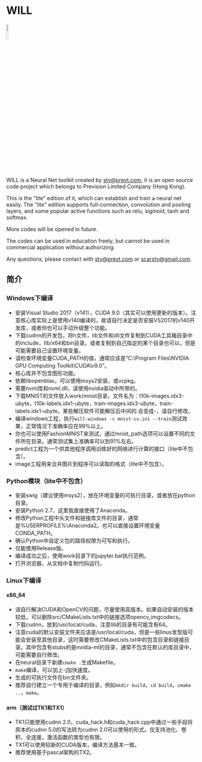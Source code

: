 # WILL
<img src='https://raw.githubusercontent.com/scarsty/neural-demo/master/logo-will.png' width = '10%'/>

WILL is a Neural Net toolkit created by sty@prevt.com, it is an open source code project which belongs to Prevision Limited Company (Hong Kong).

This is the "lite" edition of it, which can establish and train a neural net easily. The "lite" edition supports full-connection, convolution and pooling layers, and some popular active functions such as relu, sigmoid, tanh and softmax. 

More codes will be opened in future.

The codes can be used in education freely, but cannot be used in commercial application without authorizing.

Any questions, please contact with sty@prevt.com or scarsty@gmail.com.

## 简介

### Windows下编译

- 安装Visual Studio 2017（v141），CUDA 9.0（其实可以使用更新的版本）。注意核心库实际上是使用v140编译的，故请自行决定是否安装VS2017的v140开发库，或者你也可以手动升级整个功能。
- 下载cudnn的开发包，将h文件，lib文件和dll文件复制到CUDA工具箱目录中的include，lib/x64和bin目录。或者复制到自己指定的某个目录也可以，但是可能需要自己设置环境变量。
- 请检查环境变量CUDA_PATH的值，通常应该是“C:\Program Files\NVIDIA GPU Computing Toolkit\CUDA\v9.0”。
- 核心库并不包含图形功能。
- 依赖libopenblas，可以使用msys2安装，或vcpkg。
- 需要nvml库和nvml.dll，请使用nvidia驱动中所带的。
- 下载MNIST的文件放入work/mnist目录，文件名为：t10k-images.idx3-ubyte，t10k-labels.idx1-ubyte，train-images.idx3-ubyte，train-labels.idx1-ubyte。某些解压软件可能解压后中间的.会变成-，请自行修改。
- 编译windows工程，执行```will-windows -c mnist-cv.ini --train```测试效果，正常情况下准确率应在99%以上。
- 你也可以使用FashionMNIST来测试，通过mnist_path选项可以设置不同的文件所在目录。通常测试集上准确率可以到91%左右。
- predict工程为一个供其他程序调用训练好的网络进行计算的接口（lite中不包含）。
- image工程用来合并图片到程序可以读取的格式（lite中不包含）。

### Python模块（lite中不包含）

- 安装swig（建议使用msys2），放在环境变量的可执行目录，或者放在python目录。
- 安装Python 2.7，这里我直接使用了Anaconda。
- 修改Python工程中头文件和链接库文件的目录，通常是%USERPROFILE%\Anaconda2。也可以直接设置环境变量CONDA_PATH。
- 确认Python中自定义包的路径权限为可写和执行。
- 仅能使用Release版。
- 编译成功之后，使用work目录下的jupyter.bat执行范例。
- 打开浏览器，从文档中复制代码运行。

### Linux下编译

#### x86_64

- 请自行解决CUDA和OpenCV的问题，尽量使用高版本。如果自动安装的版本较低，可以删除src/CMakeLists.txt中的链接选项opencv_imgcodecs。
- 下载cudnn，放到/usr/local/cuda，注意lib的目录有可能含有64。
- 注意cuda的默认安装文件夹应该是/usr/local/cuda，但是一些linux发型版可能会安装至其他目录，这时需要修改CMakeLists.txt中的包含目录和链接目录。其中包含有stubs的是nvidia-ml的目录，通常不包含在默认的库目录中，可能需要自行修改。
- 在neural目录下新建```cmake .```生成Makefile。
- ```make```编译，可以加上-j加快速度。
- 生成的可执行文件在bin文件夹。
- 推荐自行建立一个专用于编译的目录，例如```mkdir build```，```cd build```，```cmake ..```，```make```。

#### arm（测试过TK1和TX1）

- TK1只能使用cudnn 2.0，cuda_hack.h和cuda_hack.cpp中通过一些手段将原本的cudnn 5.0的写法转为cudnn 2.0可以使用的形式。仅支持池化、卷积、全连接，激活函数的类型也有限。
- TX1可以使用较新的CUDA版本，编译方法基本一致。
- 推荐使用基于pascal架构的TX2。

